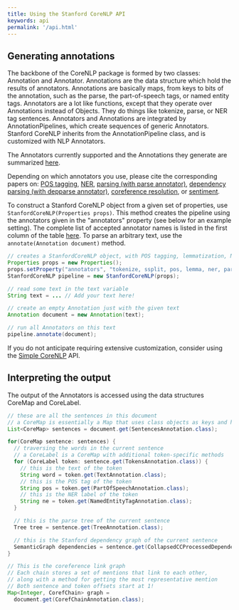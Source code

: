 ```yaml
---
title: Using the Stanford CoreNLP API 
keywords: api 
permalink: '/api.html'
---
```


## Generating annotations

The backbone of the CoreNLP package is formed by two classes: Annotation and Annotator. Annotations are the data structure which hold the results of annotators. Annotations are basically maps, from keys to bits of the annotation, such as the parse, the part-of-speech tags, or named entity tags. Annotators are a lot like functions, except that they operate over Annotations instead of Objects. They do things like tokenize, parse, or NER tag sentences. Annotators and Annotations are integrated by AnnotationPipelines, which create sequences of generic Annotators. Stanford CoreNLP inherits from the AnnotationPipeline class, and is customized with NLP Annotators.

The Annotators currently supported and the Annotations they generate are summarized [here]().

Depending on which annotators you use, please cite the corresponding papers on: [POS tagging](http://nlp.stanford.edu/software/tagger.shtml), [NER](http://nlp.stanford.edu/software/CRF-NER.shtml), [parsing (with parse annotator)](http://nlp.stanford.edu/software/lex-parser.shtml), [dependency parsing (with depparse annotator)](http://nlp.stanford.edu/software/nndep.shtml), [coreference resolution](http://nlp.stanford.edu/software/dcoref.shtml), or [sentiment](http://nlp.stanford.edu/sentiment/).

To construct a Stanford CoreNLP object from a given set of properties, use `StanfordCoreNLP(Properties props)`. This method creates the pipeline using the annotators given in the "annotators" property (see below for an example setting). The complete list of accepted annotator names is listed in the first column of the table [here](). To parse an arbitrary text, use the `annotate(Annotation document)` method.

``` java
// creates a StanfordCoreNLP object, with POS tagging, lemmatization, NER, parsing, and coreference resolution 
Properties props = new Properties();
props.setProperty("annotators", "tokenize, ssplit, pos, lemma, ner, parse, dcoref");
StanfordCoreNLP pipeline = new StanfordCoreNLP(props);

// read some text in the text variable
String text = ... // Add your text here!

// create an empty Annotation just with the given text
Annotation document = new Annotation(text);

// run all Annotators on this text
pipeline.annotate(document);
```

If you do not anticipate requiring extensive customization, consider using the [Simple CoreNLP](simple.html) API.

## Interpreting the output

The output of the Annotators is accessed using the data structures CoreMap and CoreLabel. 

``` java
// these are all the sentences in this document
// a CoreMap is essentially a Map that uses class objects as keys and has values with custom types
List<CoreMap> sentences = document.get(SentencesAnnotation.class);

for(CoreMap sentence: sentences) {
  // traversing the words in the current sentence
  // a CoreLabel is a CoreMap with additional token-specific methods
  for (CoreLabel token: sentence.get(TokensAnnotation.class)) {
    // this is the text of the token
    String word = token.get(TextAnnotation.class);
    // this is the POS tag of the token
    String pos = token.get(PartOfSpeechAnnotation.class);
    // this is the NER label of the token
    String ne = token.get(NamedEntityTagAnnotation.class);       
  }

  // this is the parse tree of the current sentence
  Tree tree = sentence.get(TreeAnnotation.class);

  // this is the Stanford dependency graph of the current sentence
  SemanticGraph dependencies = sentence.get(CollapsedCCProcessedDependenciesAnnotation.class);
}

// This is the coreference link graph
// Each chain stores a set of mentions that link to each other,
// along with a method for getting the most representative mention
// Both sentence and token offsets start at 1!
Map<Integer, CorefChain> graph = 
  document.get(CorefChainAnnotation.class);
```

